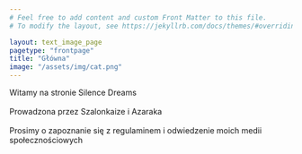 ```yaml
---
# Feel free to add content and custom Front Matter to this file.
# To modify the layout, see https://jekyllrb.com/docs/themes/#overriding-theme-defaults

layout: text_image_page
pagetype: "frontpage"
title: "Główna"
image: "/assets/img/cat.png"
---
```

Witamy na stronie Silence Dreams<br><br>
Prowadzona przez Szalonkaize i Azaraka<br><br>
Prosimy o zapoznanie się z regulaminem i odwiedzenie moich medii społecznościowych